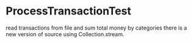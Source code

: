 # ProcessTransactionTest
read transactions from file and sum total money by categories
there is a new version of source using Collection.stream.
